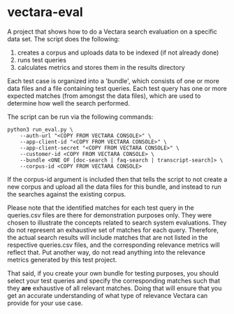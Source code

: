 # vectara-eval
A project that shows how to do a Vectara search evaluation on a specific data set. The script does the following:
1. creates a corpus and uploads data to be indexed (if not already done)
2. runs test queries
3. calculates metrics and stores them in the results directory

Each test case is organized into a 'bundle', which consists of one or more data files and a file containing test 
queries. Each test query has one or more expected matches (from amongst the data files), which are used to determine 
how well the search performed.

The script can be run via the following commands:
```
python3 run_eval.py \
    --auth-url "<COPY FROM VECTARA CONSOLE>" \
    --app-client-id "<COPY FROM VECTARA CONSOLE>" \
    --app-client-secret "<COPY FROM VECTARA CONSOLE>" \
    --customer-id <COPY FROM VECTARA CONSOLE> \
    --bundle <ONE OF [doc-search | faq-search | transcript-search]> \
    --corpus-id <COPY FROM VECTARA CONSOLE>
```

If the corpus-id argument is included then that tells the script to not create a new corpus and upload all the data 
files for this bundle, and instead to run the searches against the existing corpus.

Please note that the identified matches for each test query in the queries.csv files are there for demonstration
purposes only. They were chosen to illustrate the concepts related to search system evaluations.
They do not represent an exhaustive set of matches for each query. Therefore, the actual search results
will include matches that are not listed in the respective queries.csv files, and the corresponding relevance metrics
will reflect that. Put another way, do not read anything into the relevance metrics generated by this test project.

That said, if you create your own bundle for testing purposes, you should select your test queries and specify the 
corresponding matches such that they **are** exhaustive of all relevant matches. Doing that will ensure that you get 
an accurate understanding of what type of relevance Vectara can provide for your use case.
